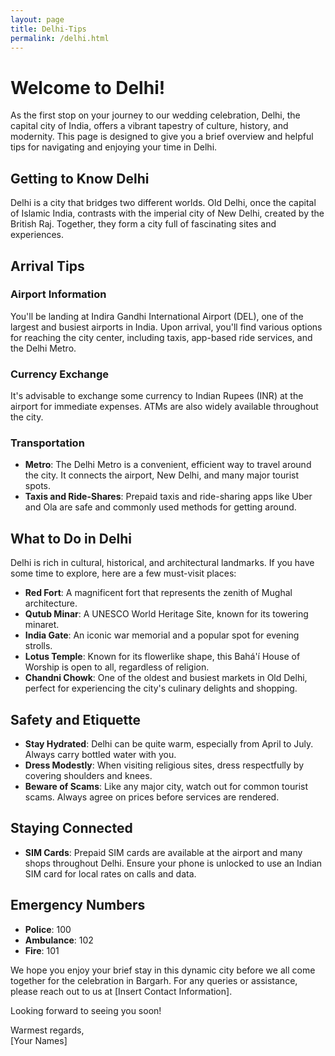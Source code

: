 ```yaml
---
layout: page
title: Delhi-Tips 
permalink: /delhi.html
---
```


# Welcome to Delhi!

As the first stop on your journey to our wedding celebration, Delhi, the capital city of India, offers a vibrant tapestry of culture, history, and modernity. This page is designed to give you a brief overview and helpful tips for navigating and enjoying your time in Delhi.

## Getting to Know Delhi

Delhi is a city that bridges two different worlds. Old Delhi, once the capital of Islamic India, contrasts with the imperial city of New Delhi, created by the British Raj. Together, they form a city full of fascinating sites and experiences.

## Arrival Tips

### Airport Information
You'll be landing at Indira Gandhi International Airport (DEL), one of the largest and busiest airports in India. Upon arrival, you'll find various options for reaching the city center, including taxis, app-based ride services, and the Delhi Metro.

### Currency Exchange
It's advisable to exchange some currency to Indian Rupees (INR) at the airport for immediate expenses. ATMs are also widely available throughout the city.

### Transportation
- **Metro**: The Delhi Metro is a convenient, efficient way to travel around the city. It connects the airport, New Delhi, and many major tourist spots.
- **Taxis and Ride-Shares**: Prepaid taxis and ride-sharing apps like Uber and Ola are safe and commonly used methods for getting around.

## What to Do in Delhi

Delhi is rich in cultural, historical, and architectural landmarks. If you have some time to explore, here are a few must-visit places:

- **Red Fort**: A magnificent fort that represents the zenith of Mughal architecture.
- **Qutub Minar**: A UNESCO World Heritage Site, known for its towering minaret.
- **India Gate**: An iconic war memorial and a popular spot for evening strolls.
- **Lotus Temple**: Known for its flowerlike shape, this Bahá'í House of Worship is open to all, regardless of religion.
- **Chandni Chowk**: One of the oldest and busiest markets in Old Delhi, perfect for experiencing the city's culinary delights and shopping.

## Safety and Etiquette

- **Stay Hydrated**: Delhi can be quite warm, especially from April to July. Always carry bottled water with you.
- **Dress Modestly**: When visiting religious sites, dress respectfully by covering shoulders and knees.
- **Beware of Scams**: Like any major city, watch out for common tourist scams. Always agree on prices before services are rendered.

## Staying Connected

- **SIM Cards**: Prepaid SIM cards are available at the airport and many shops throughout Delhi. Ensure your phone is unlocked to use an Indian SIM card for local rates on calls and data.

## Emergency Numbers

- **Police**: 100
- **Ambulance**: 102
- **Fire**: 101

We hope you enjoy your brief stay in this dynamic city before we all come together for the celebration in Bargarh. For any queries or assistance, please reach out to us at [Insert Contact Information].

Looking forward to seeing you soon!

Warmest regards,  
[Your Names]
